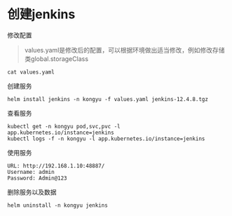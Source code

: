 # 创建jenkins

修改配置

> values.yaml是修改后的配置，可以根据环境做出适当修改，例如修改存储类global.storageClass

```
cat values.yaml
```

创建服务

```shell
helm install jenkins -n kongyu -f values.yaml jenkins-12.4.8.tgz
```

查看服务

```
kubectl get -n kongyu pod,svc,pvc -l app.kubernetes.io/instance=jenkins
kubectl logs -f -n kongyu -l app.kubernetes.io/instance=jenkins
```

使用服务

```
URL: http://192.168.1.10:48887/
Username: admin
Password: Admin@123
```

删除服务以及数据

```
helm uninstall -n kongyu jenkins
```


